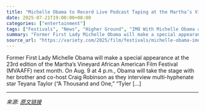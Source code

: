```yaml
---
title: "Michelle Obama to Record Live Podcast Taping at the Martha’s Vineyard African American Film Festival  (EXCLUSIVE)"
date: 2025-07-21T19:00:00+08:00
categories: ["entertainment"]
tags: ["Festivals", "News", "Higher Ground", "IMO With Michelle Obama and Craig Robinson", "Michelle Obama", "MVAAFF"]
summary: "Former First Lady Michelle Obama will make a special appearance at the 23rd edition of the Martha’s Vineyard African American Film Festival (MVAAFF) next month. On Aug. 9 at 4 p.m., Obama will take th"
source_url: "https://variety.com/2025/film/festivals/michelle-obama-imo-podcast-taping-mvaaff-1236465729/"
---
```


Former First Lady Michelle Obama will make a special appearance at the 23rd edition of the Martha’s Vineyard African American Film Festival (MVAAFF) next month. On Aug. 9 at 4 p.m., Obama will take the stage with her brother and co-host Craig Robinson as they interview multi-hyphenate star Teyana Taylor (“A Thousand and One,” “Tyler [&#8230;]

---

*来源: [原文链接](https://variety.com/2025/film/festivals/michelle-obama-imo-podcast-taping-mvaaff-1236465729/)*

